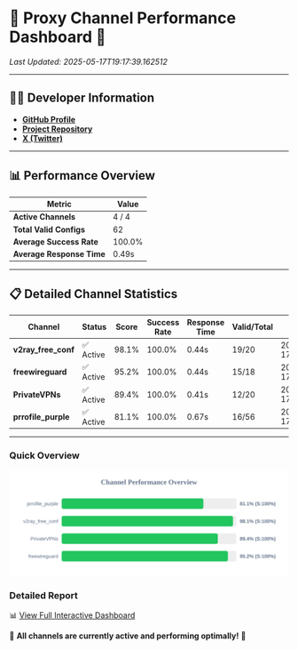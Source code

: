 # 🌟 Proxy Channel Performance Dashboard 🌟

_Last Updated: 2025-05-17T19:17:39.162512_

---

## 👩‍💻 Developer Information

- **[GitHub Profile](https://github.com/4n0nymou3)**  
- **[Project Repository](https://github.com/4n0nymou3/multi-proxy-config-fetcher)**  
- **[X (Twitter)](https://x.com/4n0nymou3)**  

---

## 📊 Performance Overview

| Metric                | Value       |
|-----------------------|-------------|
| **Active Channels**   | 4 / 4       |
| **Total Valid Configs** | 62          |
| **Average Success Rate** | 100.0%      |
| **Average Response Time** | 0.49s       |

---

## 📋 Detailed Channel Statistics

| Channel          | Status     | Score  | Success Rate | Response Time | Valid/Total | Last Success               |
|------------------|------------|--------|--------------|---------------|-------------|----------------------------|
| **v2ray_free_conf**  | ✅ Active  | 98.1%  | 100.0% | 0.44s         | 19/20       | 2025-05-17T19:17:38.249140 |
| **freewireguard**  | ✅ Active  | 95.2%  | 100.0% | 0.44s         | 15/18       | 2025-05-17T19:17:39.160749 |
| **PrivateVPNs**  | ✅ Active  | 89.4%  | 100.0% | 0.41s         | 12/20       | 2025-05-17T19:17:38.689668 |
| **prrofile_purple**  | ✅ Active  | 81.1%  | 100.0% | 0.67s         | 16/56       | 2025-05-17T19:17:37.764050 |

---

### Quick Overview
<div align="center">
  <a href="https://raw.githubusercontent.com/nullluser/NullRepo/refs/heads/main/assets/channel_stats_chart.svg">
    <img src="https://raw.githubusercontent.com/nullluser/NullRepo/refs/heads/main/assets/channel_stats_chart.svg" alt="Source Performance Statistics" width="800">
  </a>
</div>

### Detailed Report
📊 [View Full Interactive Dashboard](https://htmlpreview.github.io/?https://github.com/nullluser/NullRepo/blob/main/assets/performance_report.html)

🎉 **All channels are currently active and performing optimally!** 🎉
